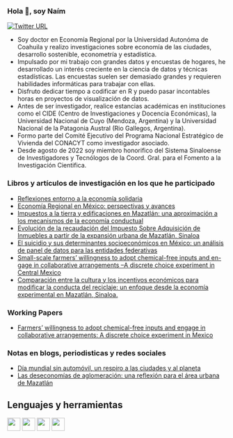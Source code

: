 ### Hola 👋, soy Naím
[![Twitter URL](https://img.shields.io/twitter/url/https/twitter.com/naimmanriquez.svg?style=social&label=Follow%20%40naimmanriquez)](https://twitter.com/naimmanriquez)
<!--
**naimmanriquez/naimmanriquez** is a ✨ _special_ ✨ repository because its `README.md` (this file) appears on your GitHub profile.

Here are some ideas to get you started:

- 🔭 I’m currently working on ...
- 🌱 I’m currently learning ...
- 👯 I’m looking to collaborate on ...
- 🤔 I’m looking for help with ...
- 💬 Ask me about ...
- 📫 How to reach me: ...
- 😄 Pronouns: ...
- ⚡ Fun fact: ...

-->  
* Soy doctor en Economía Regional por la Universidad Autonóma de Coahuila y realizo investigaciones sobre economía de las ciudades, desarrollo sostenible, econometría y estadística.
* Impulsado por mi trabajo con grandes datos y encuestas de hogares, he desarrollado un interés creciente en la ciencia de datos y técnicas estadísticas. Las encuestas suelen ser demasiado grandes y requieren habilidades informáticas para trabajar con ellas. 
* Disfruto dedicar tiempo a codificar en R y puedo pasar incontables horas en proyectos de visualización de datos.
* Antes de ser investigador, realice estancias académicas en instituciones como el CIDE (Centro de Investigaciones y Docencia Económicas), la Universidad Nacional de Cuyo (Mendoza, Argentina) y la Universidad Nacional de la Patagonia Austral (Rio Gallegos, Argentina).
* Formo parte del Comité Ejecutivo del Programa Nacional Estratégico de Vivienda del CONACYT como investigador asociado. 
* Desde agosto de 2022 soy miembro honorifico del Sistema Sinaloense de Investigadores y Tecnólogos de la Coord. Gral. para el Fomento a la Investigación Cientifica.

### Libros y artículos de investigación en los que he participado
* [Reflexiones entorno a la economía solidaria](http://www.scielo.org.mx/scielo.php?script=sci_arttext&pid=S2007-91762017000200011)
* [Economía Regional en México: perspectivas y avances](http://www.cise.uadec.mx/downloads/LibrosElectronicos/LibroDCL-EconomiaRegional.pdf)
* [Impuestos a la tierra y edificaciones en Mazatlán: una aproximación a los mecanismos de la economía conductual](http://www.erevistas.uadec.mx/index.php/EE/article/view/16)
* [Evolución de la recaudación del Impuesto Sobre Adquisición de Inmuebles a partir de la expansión urbana de Mazatlán, Sinaloa](https://cimexus.umich.mx/index.php/cim1/article/view/352)
* [El suicidio y sus determinantes socioeconómicos en México: un análisis de panel de datos para las entidades federativas](https://www.researchgate.net/profile/Naim-Manriquez-Garcia/publication/349442993_El_suicidio_y_sus_determinantes_socioeconomicos_en_Mexico_un_analisis_de_panel_de_datos_para_las_entidades_federativas_2010-2015/links/603133cba6fdcc37a83f2585/El-suicidio-y-sus-determinantes-socioeconomicos-en-Mexico-un-analisis-de-panel-de-datos-para-las-entidades-federativas-2010-2015.pdf)
* [Small-scale farmers’ willingness to adopt chemical-free inputs and en-gage in collaborative arrangements –A discrete choice experiment in Central Mexico](https://econoquantum.cucea.udg.mx/index.php/EQ/article/view/7254/6781)
* [Comparación entre la cultura y los incentivos económicos para modificar la conducta del reciclaje: un enfoque desde la economía experimental en Mazatlán, Sinaloa.](https://www.researchgate.net/publication/360526063_COMPARACION_ENTRE_LA_CULTURA_Y_LOS_INCENTIVOS_ECONOMICOS_PARA_MODIFICAR_LA_CONDUCTA_DEL_RECICLAJE_UN_ENFOQUE_DESDE_LA_ECONOMIA_EXPERIMENTAL_EN_MAZATLAN_SINALOA)

### Working Papers
* [Farmers’ willingness to adopt chemical-free inputs and engage in collaborative arrangements: A discrete choice experiment in Mexico](https://econpapers.repec.org/scripts/search.pf?ft=naim+manriquez)

### Notas en blogs, periodisticas y redes sociales
* [Día mundial sin automóvil, un respiro a las ciudades y al planeta](https://sonplayas.com/comunidad/dia-mundial-sin-automovil-un-respiro-a-las-ciudades-y-al-planeta/)
* [Las deseconomías de aglomeración: una reflexión para el área urbana de Mazatlán](https://www.entreveredas.com.mx/2022/02/las-deseconomias-de-aglomeracion-una.html)

## Lenguajes y herramientas
<img src="https://upload.wikimedia.org/wikipedia/commons/thumb/1/1b/R_logo.svg/724px-R_logo.svg.png" width="30" height="30"> <img src="https://cdn.icon-icons.com/icons2/2107/PNG/512/file_type_stata_icon_130148.png" width="30" height="30"> <img src="https://diegokoz.github.io/intro_ds_bookdown/img/shiny_logo.png" width="30" height="30"> <img src="https://upload.wikimedia.org/wikipedia/commons/thumb/c/c3/Python-logo-notext.svg/1200px-Python-logo-notext.svg.png" width="30" height="30"> 

